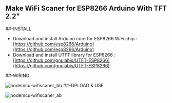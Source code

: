 ## Make WiFi Scaner for ESP8266 Arduino With TFT 2.2" 

##-INSTALL

- Download and install Arduino core for ESP8266 WiFi chip :
  [https://github.com/esp8266/Arduino](https://github.com/esp8266/Arduino)
- Download and install UTFT library for ESP8266 :
  [https://github.com/gnulabis/UTFT-ESP8266](https://github.com/gnulabis/UTFT-ESP8266)

##-WIRING

![nodemcu-wifiscaner_bb](https://cloud.githubusercontent.com/assets/16634570/16413182/b5db7764-3d45-11e6-998d-5d3fe8ac9401.png)
##-UPLOAD & USE

![nodemcu-wifiscaner_ab](https://cloud.githubusercontent.com/assets/16634570/16413447/46e376ca-3d47-11e6-959e-dec66aa42bd5.jpg)
